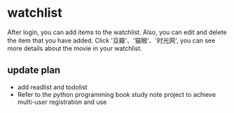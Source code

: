 # watchlist
After login, you can add items to the watchlist. Also, you can edit and delete the item that you have added. Click '豆瓣'、'猫眼'、'时光网', you can see more details about the movie in your watchlist.
## update plan
- add readlist and todolist
- Refer to the python programming book study note project to achieve multi-user registration and use

